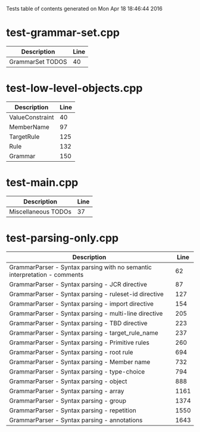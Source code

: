 Tests table of contents generated on Mon Apr 18 18:46:44 2016

# test-grammar-set.cpp
| Description | Line |
|-------------|------|
| GrammarSet TODOS | 40 |

# test-low-level-objects.cpp
| Description | Line |
|-------------|------|
| ValueConstraint | 40 |
| MemberName | 97 |
| TargetRule | 125 |
| Rule | 132 |
| Grammar | 150 |

# test-main.cpp
| Description | Line |
|-------------|------|
| Miscellaneous TODOs | 37 |

# test-parsing-only.cpp
| Description | Line |
|-------------|------|
| GrammarParser - Syntax parsing with no semantic interpretation - comments | 62 |
| GrammarParser - Syntax parsing - JCR directive | 87 |
| GrammarParser - Syntax parsing - ruleset-id directive | 127 |
| GrammarParser - Syntax parsing - import directive | 154 |
| GrammarParser - Syntax parsing - multi-line directive | 205 |
| GrammarParser - Syntax parsing - TBD directive | 223 |
| GrammarParser - Syntax parsing - target_rule_name | 237 |
| GrammarParser - Syntax parsing - Primitive rules | 260 |
| GrammarParser - Syntax parsing - root rule | 694 |
| GrammarParser - Syntax parsing - Member name | 732 |
| GrammarParser - Syntax parsing - type-choice | 794 |
| GrammarParser - Syntax parsing - object | 888 |
| GrammarParser - Syntax parsing - array | 1161 |
| GrammarParser - Syntax parsing - group | 1374 |
| GrammarParser - Syntax parsing - repetition | 1550 |
| GrammarParser - Syntax parsing - annotations | 1643 |
